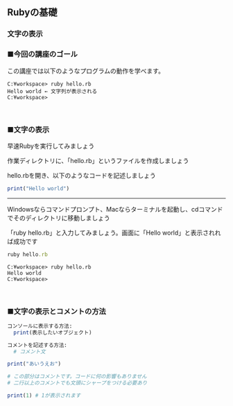 ## Rubyの基礎
### 文字の表示

### ■今回の講座のゴール

この講座では以下のようなプログラムの動作を学べます。

``` Text
C:¥workspace> ruby hello.rb
Hello world ← 文字列が表示される
C:¥workspace>
```

&nbsp;

### ■文字の表示
早速Rubyを実行してみましょう

作業ディレクトリに、「hello.rb」というファイルを作成しましょう

hello.rbを開き、以下のようなコードを記述しましょう

``` Ruby
print("Hello world")
```

---

Windowsならコマンドプロンプト、Macならターミナルを起動し、cdコマンドでそのディレクトリに移動しましょう

「ruby hello.rb」と入力してみましょう。画面に「Hello world」と表示されれば成功です

``` Ruby
ruby hello.rb
```

``` Text
C:¥workspace> ruby hello.rb
Hello world
C:¥workspace>
```

&nbsp;

### ■文字の表示とコメントの方法

``` Ruby
コンソールに表示する方法:
  print(表示したいオブジェクト)
```

``` Ruby
コメントを記述する方法:
  # コメント文
```

``` Ruby
print("あいうえお")

# この部分はコメントです。コードに何の影響もありません
# 二行以上のコメントでも文頭にシャープをつける必要あり

print(1) # 1が表示されます
```
